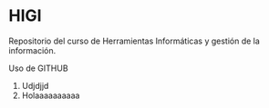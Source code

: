 # HIGI
Repositorio del curso de Herramientas Informáticas y gestión de la información.

Uso de GITHUB

  1. Udjdjjd
  2. Holaaaaaaaaaa
